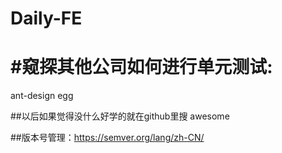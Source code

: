 # Daily-FE

# #窥探其他公司如何进行单元测试:
ant-design
egg

##以后如果觉得没什么好学的就在github里搜 awesome

##版本号管理：https://semver.org/lang/zh-CN/
